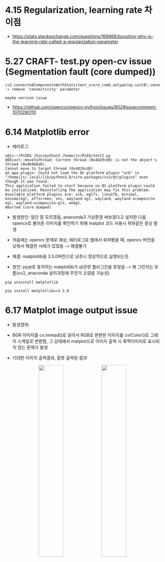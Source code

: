 # 4.15 Regularization, learning rate 차이점
  - https://stats.stackexchange.com/questions/168666/boosting-why-is-the-learning-rate-called-a-regularization-parameter
# 5.27 CRAFT- test.py open-cv issue (Segmentation fault (core dumped))
    cv2.connectedComponentsWithStats(text_score_comb.astype(np.uint8),connectivity=4) -> remove 'connectivity' parameter 
    
    maybe version issue
  - https://github.com/opencv/opencv-python/issues/602#issuecomment-1070290110

# 6.14 Matplotlib error
  - 에러로그 

```
s@js:~/PnID$ /bin/python3 /home/js/PnID/test2.py
QObject::moveToThread: Current thread (0x4829cd0) is not the object's thread (0x4b960a0).
Cannot move to target thread (0x4829cd0)
qt.qpa.plugin: Could not load the Qt platform plugin "xcb" in "/home/js/.local/lib/python3.8/site-packages/cv2/qt/plugins" even though it was found.
This application failed to start because no Qt platform plugin could be initialized. Reinstalling the application may fix this problem.
Available platform plugins are: xcb, eglfs, linuxfb, minimal, minimalegl, offscreen, vnc, wayland-egl, wayland, wayland-xcomposite-egl, wayland-xcomposite-glx, webgl.
Aborted (core dumped)
```
  
  - 발생원인: 일단 잘 모르겠음, anaconda3 가상환경 써보겠다고 설치한 다음 opencv로 불러온 이미지를 확인하기 위해 matplot 코드 사용시 위와같은 증상 발생 
  - 처음에는 opencv 문제로 예상, 에러로그로 웹에서 뒤져봤을 때, opencv 버전을 낮춰서 해결한 사례가 있었음 -> 해결불가 

  - 해결: matplotlib을 3.5.0버전으로 낮추니 정상적으로 실행되는듯 
  - 원인: pyqt로 동작하는 matplotlib가 qt관련 플러그인을 못찾음 -> 왜 그런지는 모름(cv2, anaconda 설치과정에 무언가 꼬였을 가능성)
  
  ```
  pip uninstall matplotlib
  
  pip install matplotlib==3.5.0
  ```
  
 # 6.17 Matplot image output issue
  - 발생경위:
  - BGR 이미지를 cv.imread()로 읽어서 RGB로 변환한 이미지를 cvtColor()로 그레이 스케일로 변환함, 그 상태에서 matplot으로 이미지 출력 시 흑백이미지로 표시되지 않는 문제가 발생
  
  - 기대한 이미지 출력결과, 잘못 출력된 결과

  <p align="center" width="100%">
    <img width="40%" src="https://user-images.githubusercontent.com/32115744/174229704-2795995f-9196-4fc1-9c74-84e72d8657b9.png"/>
    <img width="40%" src="https://user-images.githubusercontent.com/32115744/174228762-2d439768-5ad6-4f8b-bfaa-0ba11be55255.png"/>
  </p>
    
